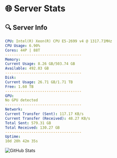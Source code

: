 # 🌐 Server Stats
## 🔍 Server Info
```yaml
CPU: Intel(R) Xeon(R) CPU E5-2699 v4 @ 1317.71MHz
CPU Usage: 6.90%
Cores: 44P | 88T
-----------------------------------
Memory:
Current Usage: 8.26 GB/503.74 GB
Available: 492.03 GB
-----------------------------------
Disk:
Current Usage: 26.71 GB/1.71 TB
Free: 1.60 TB
-----------------------------------
GPU:
No GPU detected
-----------------------------------
Network:
Current Transfer (Sent): 117.17 KB/s
Current Transfer (Received): 48.27 KB/s
Total Sent: 579.31 GB
Total Received: 130.27 GB
-----------------------------------
Uptime:
10d 20h 42m 35s
```
![GitHub Stats](https://img.shields.io/badge/Updated-2025-04-30_13:51:23-blue)